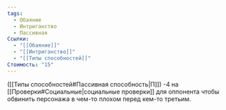 ```yaml
---
tags:
  - Обаяние
  - Интриганство
  - Пассивная
Ссылки:
  - "[[Обаяние]]"
  - "[[Интриганство]]"
  - "[[Типы способностей]]"
Стоимость: "15"
---
```

([[Типы способностей#Пассивная способность|П]]) -4 на [[Проверки#Социальные|социальные проверки]] для оппонента чтобы обвинить персонажа в чем-то плохом перед кем-то третьим.